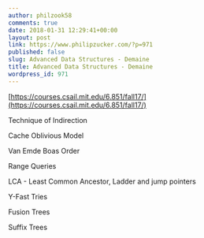 ```yaml
---
author: philzook58
comments: true
date: 2018-01-31 12:29:41+00:00
layout: post
link: https://www.philipzucker.com/?p=971
published: false
slug: Advanced Data Structures - Demaine
title: Advanced Data Structures - Demaine
wordpress_id: 971
---
```


[https://courses.csail.mit.edu/6.851/fall17/](https://courses.csail.mit.edu/6.851/fall17/)



Technique of Indirection

Cache Oblivious Model

Van Emde Boas Order



Range Queries

LCA - Least Common Ancestor, Ladder and jump pointers

Y-Fast Tries

Fusion Trees

Suffix Trees
